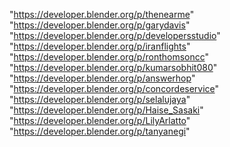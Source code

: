 "https://developer.blender.org/p/thenearme"
"https://developer.blender.org/p/garydavis"
"https://developer.blender.org/p/developersstudio"
"https://developer.blender.org/p/iranflights"
"https://developer.blender.org/p/ronthomsoncc"
"https://developer.blender.org/p/kumarsobhit080"
"https://developer.blender.org/p/answerhop"
"https://developer.blender.org/p/concordeservice"
"https://developer.blender.org/p/selalujaya"
"https://developer.blender.org/p/Haise_Sasaki"
"https://developer.blender.org/p/LilyArlatto"
"https://developer.blender.org/p/tanyanegi"

